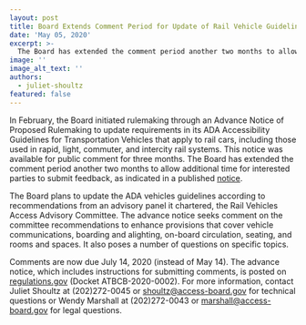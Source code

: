 ```yaml
---
layout: post
title: Board Extends Comment Period for Update of Rail Vehicle Guidelines
date: 'May 05, 2020'
excerpt: >-
  The Board has extended the comment period another two months to allow additional time for interested parties to submit feedback, as indicated in . . . 
image: ''
image_alt_text: ''
authors:
  - juliet-shoultz
featured: false
---
```

In February, the Board initiated rulemaking through an Advance Notice of Proposed Rulemaking to update requirements in its ADA Accessibility Guidelines for Transportation Vehicles that apply to rail cars, including those used in rapid, light, commuter, and intercity rail systems. This notice was available for public comment for three months. The Board has extended the comment period another two months to allow additional time for interested parties to submit feedback, as indicated in a published [notice](https://www.federalregister.gov/d/2020-07292).

The Board plans to update the ADA vehicles guidelines according to recommendations from an advisory panel it chartered, the Rail Vehicles Access Advisory Committee. The advance notice seeks comment on the committee recommendations to enhance provisions that cover vehicle communications, boarding and alighting, on-board circulation, seating, and rooms and spaces. It also poses a number of questions on specific topics.

Comments are now due July 14, 2020 (instead of May 14). The advance notice, which includes instructions for submitting comments, is posted on [regulations.gov](https://www.regulations.gov/docket?D=ATBCB-2020-0002) (Docket ATBCB-2020-0002). For more information, contact Juliet Shoultz at (202)272-0045 or [shoultz@access-board.gov](mailto:shoultz@access-board.gov) for technical questions or Wendy Marshall at (202)272-0043 or [marshall@access-board.gov](mailto:marshall@access-board.gov) for legal questions.
